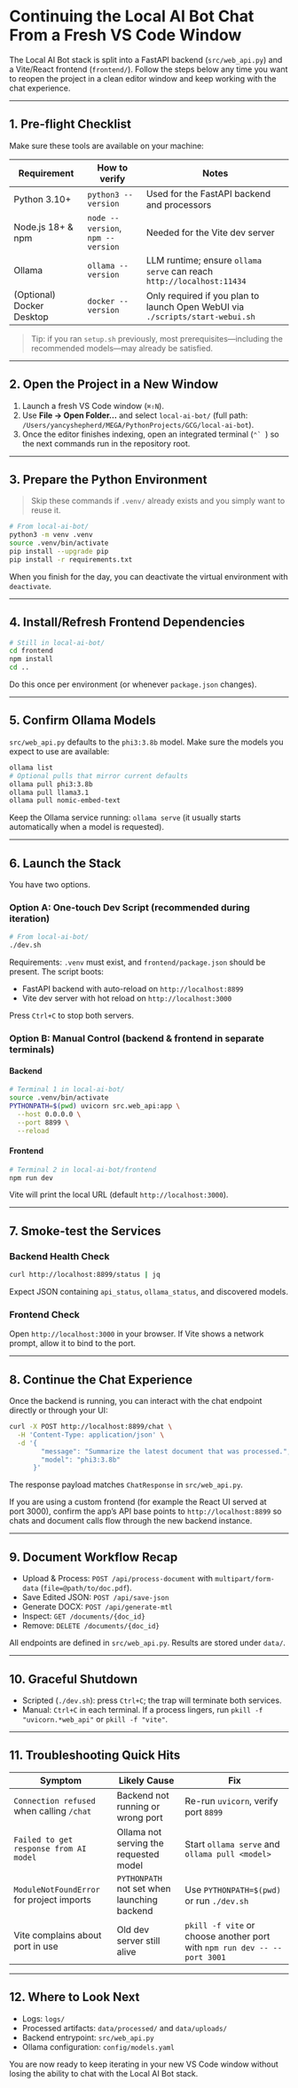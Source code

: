 # Continuing the Local AI Bot Chat From a Fresh VS Code Window

The Local AI Bot stack is split into a FastAPI backend (`src/web_api.py`) and a Vite/React frontend (`frontend/`).  Follow the steps below any time you want to reopen the project in a clean editor window and keep working with the chat experience.

---

## 1. Pre-flight Checklist

Make sure these tools are available on your machine:

| Requirement | How to verify | Notes |
| --- | --- | --- |
| Python 3.10+ | `python3 --version` | Used for the FastAPI backend and processors |
| Node.js 18+ & npm | `node --version`, `npm --version` | Needed for the Vite dev server |
| Ollama | `ollama --version` | LLM runtime; ensure `ollama serve` can reach `http://localhost:11434` |
| (Optional) Docker Desktop | `docker --version` | Only required if you plan to launch Open WebUI via `./scripts/start-webui.sh` |

> Tip: if you ran `setup.sh` previously, most prerequisites—including the recommended models—may already be satisfied.

---

## 2. Open the Project in a New Window

1. Launch a fresh VS Code window (`⌘⇧N`).
2. Use **File → Open Folder…** and select `local-ai-bot/` (full path: `/Users/yancyshepherd/MEGA/PythonProjects/GCG/local-ai-bot`).
3. Once the editor finishes indexing, open an integrated terminal (``⌃` ``) so the next commands run in the repository root.

---

## 3. Prepare the Python Environment

> Skip these commands if `.venv/` already exists and you simply want to reuse it.

```bash
# From local-ai-bot/
python3 -m venv .venv
source .venv/bin/activate
pip install --upgrade pip
pip install -r requirements.txt
```

When you finish for the day, you can deactivate the virtual environment with `deactivate`.

---

## 4. Install/Refresh Frontend Dependencies

```bash
# Still in local-ai-bot/
cd frontend
npm install
cd ..
```

Do this once per environment (or whenever `package.json` changes).

---

## 5. Confirm Ollama Models

`src/web_api.py` defaults to the `phi3:3.8b` model. Make sure the models you expect to use are available:

```bash
ollama list
# Optional pulls that mirror current defaults
ollama pull phi3:3.8b
ollama pull llama3.1
ollama pull nomic-embed-text
```

Keep the Ollama service running: `ollama serve` (it usually starts automatically when a model is requested).

---

## 6. Launch the Stack

You have two options.

### Option A: One-touch Dev Script (recommended during iteration)

```bash
# From local-ai-bot/
./dev.sh
```

Requirements: `.venv` must exist, and `frontend/package.json` should be present.  The script boots:

- FastAPI backend with auto-reload on `http://localhost:8899`
- Vite dev server with hot reload on `http://localhost:3000`

Press `Ctrl+C` to stop both servers.

### Option B: Manual Control (backend & frontend in separate terminals)

#### Backend

```bash
# Terminal 1 in local-ai-bot/
source .venv/bin/activate
PYTHONPATH=$(pwd) uvicorn src.web_api:app \
  --host 0.0.0.0 \
  --port 8899 \
  --reload
```

#### Frontend

```bash
# Terminal 2 in local-ai-bot/frontend
npm run dev
```

Vite will print the local URL (default `http://localhost:3000`).

---

## 7. Smoke-test the Services

### Backend Health Check

```bash
curl http://localhost:8899/status | jq
```

Expect JSON containing `api_status`, `ollama_status`, and discovered models.

### Frontend Check

Open `http://localhost:3000` in your browser. If Vite shows a network prompt, allow it to bind to the port.

---

## 8. Continue the Chat Experience

Once the backend is running, you can interact with the chat endpoint directly or through your UI:

```bash
curl -X POST http://localhost:8899/chat \
  -H 'Content-Type: application/json' \
  -d '{
        "message": "Summarize the latest document that was processed.",
        "model": "phi3:3.8b"
      }'
```

The response payload matches `ChatResponse` in `src/web_api.py`.

If you are using a custom frontend (for example the React UI served at port 3000), confirm the app’s API base points to `http://localhost:8899` so chats and document calls flow through the new backend instance.

---

## 9. Document Workflow Recap

- Upload & Process: `POST /api/process-document` with `multipart/form-data` (`file=@path/to/doc.pdf`).
- Save Edited JSON: `POST /api/save-json`
- Generate DOCX: `POST /api/generate-mtl`
- Inspect: `GET /documents/{doc_id}`
- Remove: `DELETE /documents/{doc_id}`

All endpoints are defined in `src/web_api.py`. Results are stored under `data/`.

---

## 10. Graceful Shutdown

- Scripted (`./dev.sh`): press `Ctrl+C`; the trap will terminate both services.
- Manual: `Ctrl+C` in each terminal. If a process lingers, run `pkill -f "uvicorn.*web_api"` or `pkill -f "vite"`.

---

## 11. Troubleshooting Quick Hits

| Symptom | Likely Cause | Fix |
| --- | --- | --- |
| `Connection refused` when calling `/chat` | Backend not running or wrong port | Re-run `uvicorn`, verify port `8899` |
| `Failed to get response from AI model` | Ollama not serving the requested model | Start `ollama serve` and `ollama pull <model>` |
| `ModuleNotFoundError` for project imports | `PYTHONPATH` not set when launching backend | Use `PYTHONPATH=$(pwd)` or run `./dev.sh` |
| Vite complains about port in use | Old dev server still alive | `pkill -f vite` or choose another port with `npm run dev -- --port 3001` |

---

## 12. Where to Look Next

- Logs: `logs/`
- Processed artifacts: `data/processed/` and `data/uploads/`
- Backend entrypoint: `src/web_api.py`
- Ollama configuration: `config/models.yaml`

You are now ready to keep iterating in your new VS Code window without losing the ability to chat with the Local AI Bot stack.

